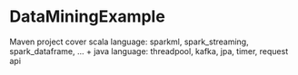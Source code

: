 # DataMiningExample
Maven project cover scala language: sparkml, spark_streaming, spark_dataframe, ... + java language: threadpool, kafka, jpa, timer, request api
